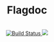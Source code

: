 <h1 align="center">Flagdoc</h1>

<br/>

<div align="center">
  <a href='https://semaphoreci.com/nicolaslechenic/flagdoc'>
    <img src='https://circleci.com/gh/nicolaslechenic/flagdoc/tree/master.svg?style=svg' alt='Build Status'>
  </a>

  <a href="https://codeclimate.com/github/nicolaslechenic/flagdoc/maintainability">
    <img src="https://api.codeclimate.com/v1/badges/f7ce259947e2019f1e9f/maintainability" />
  </a>
</div>
